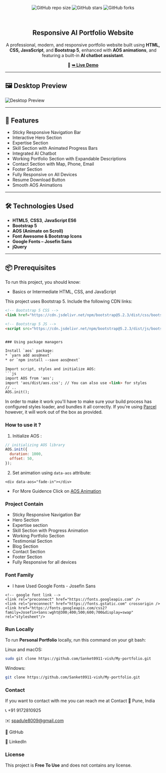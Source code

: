<div align="center">

![GitHub repo size](https://img.shields.io/github/repo-size/Sanket0911-vish/My-portfolio)
![GitHub stars](https://img.shields.io/github/stars/Sanket0911-vish/My-portfolio?style=social)
![GitHub forks](https://img.shields.io/github/forks/Sanket0911-vish/My-portfolio?style=social)

<br />

<h2 align="center">Responsive AI Portfolio Website</h2>

A professional, modern, and responsive portfolio website built using **HTML, CSS, JavaScript**, and **Bootstrap 5**, enhanced with **AOS animations**, and featuring a built-in **AI chatbot assistant**.

🔗 <a href="https://Sanket0911-vish.github.io/My-portfolio"><strong>➥ Live Demo</strong></a>

</div>

---

## 🖼️ Desktop Preview

![Desktop Preview](https://github.com/pawantech12/portfolio-website/assets/118673866/0322c419-a173-4aa9-a360-b09bd7bd24aa)

---

## 🚀 Features

- Sticky Responsive Navigation Bar  
- Interactive Hero Section  
- Expertise Section  
- Skill Section with Animated Progress Bars  
- Integrated AI Chatbot  
- Working Portfolio Section with Expandable Descriptions  
- Contact Section with Map, Phone, Email  
- Footer Section  
- Fully Responsive on All Devices  
- Resume Download Button  
- Smooth AOS Animations  

---

## 🛠️ Technologies Used

- **HTML5**, **CSS3**, **JavaScript ES6**  
- **Bootstrap 5**  
- **AOS (Animate on Scroll)**  
- **Font Awesome & Bootstrap Icons**  
- **Google Fonts – Josefin Sans**  
- **jQuery**

---

## 📦 Prerequisites

To run this project, you should know:

- Basics or Intermediate HTML, CSS, and JavaScript

This project uses Bootstrap 5. Include the following CDN links:

```html
<!-- Bootstrap 5 CSS -->
<link href="https://cdn.jsdelivr.net/npm/bootstrap@5.2.3/dist/css/bootstrap.min.css" rel="stylesheet" />

<!-- Bootstrap 5 JS -->
<script src="https://cdn.jsdelivr.net/npm/bootstrap@5.2.3/dist/js/bootstrap.bundle.min.js"></script>


### Using package managers

Install `aos` package:
* `yarn add aos@next`
* or `npm install --save aos@next`

Import script, styles and initialize AOS:
```js
import AOS from 'aos';
import 'aos/dist/aos.css'; // You can also use <link> for styles
// ..
AOS.init();
```

In order to make it work you'll have to make sure your build process has configured styles loader, and bundles it all correctly.
If you're using [Parcel](https://parceljs.org/) however, it will work out of the box as provided.

### How to use it ?
1. Initialize AOS :
```js
// initializing AOS library
AOS.init({
  duration: 1000,
  offset: 50,
});
```

2. Set animation using `data-aos` attribute:
```
<div data-aos="fade-in"></div>
```

* For More Guidence Click on <a href="https://github.com/michalsnik/aos/blob/next/README.md">AOS Animation</a>

### Project Contain

* Sticky Responsive Navigation Bar
* Hero Section
* Expertise section
* Skill Section with Progress Animation
* Working Portfolio Section
* Testimonial Section
* Blog Section
* Contact Section
* Footer Section
* Fully Responsive for all devices

### Font Family
 
 * I have Used Google Fonts - Josefin Sans 
```
<!-- google font link -->
<link rel="preconnect" href="https://fonts.googleapis.com" />
<link rel="preconnect" href="https://fonts.gstatic.com" crossorigin />
<link href="https://fonts.googleapis.com/css2?family=Josefin+Sans:wght@300;400;500;600;700&display=swap" rel="stylesheet"/>
```

### Run Locally

To run **Personal Portfolio** locally, run this command on your git bash:

Linux and macOS:

```bash
sudo git clone https://github.com/Sanket0911-vish/My-portfolio.git
```

Windows:

```bash
git clone https://github.com/Sanket0911-vish/My-portfolio.git
```

### Contact

If you want to contact with me you can reach me at  Contact
📍 Pune, India

📞 +91 9172810925

✉️ spadule8009@gmail.com

🔗 GitHub

🔗 LinkedIn

### License

This project is **Free To Use** and does not contains any license.
